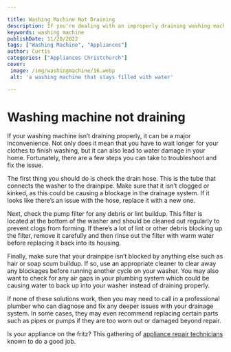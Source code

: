 ```yaml
---

title: Washing Machine Not Draining
description: If you're dealing with an improperly draining washing machine, read this post for troubleshooting tips and instructions on how to fix the issue quickly and easily - no plumbing experience necessary!
keywords: washing machine
publishDate: 11/20/2022
tags: ["Washing Machine", "Appliances"]
author: Curtis
categories: ["Appliances Christchurch"]
cover: 
 image: /img/washingmachine/16.webp
 alt: 'a washing machine that stays filled with water'

---
```


# Washing machine not draining

If your washing machine isn’t draining properly, it can be a major inconvenience. Not only does it mean that you have to wait longer for your clothes to finish washing, but it can also lead to water damage in your home. Fortunately, there are a few steps you can take to troubleshoot and fix the issue.

The first thing you should do is check the drain hose. This is the tube that connects the washer to the drainpipe. Make sure that it isn’t clogged or kinked, as this could be causing a blockage in the drainage system. If it looks like there’s an issue with the hose, replace it with a new one.

Next, check the pump filter for any debris or lint buildup. This filter is located at the bottom of the washer and should be cleaned out regularly to prevent clogs from forming. If there’s a lot of lint or other debris blocking up the filter, remove it carefully and then rinse out the filter with warm water before replacing it back into its housing.

Finally, make sure that your drainpipe isn’t blocked by anything else such as hair or soap scum buildup. If so, use an appropriate cleaner to clear away any blockages before running another cycle on your washer. You may also want to check for any air gaps in your plumbing system which could be causing water to back up into your washer instead of draining properly.

If none of these solutions work, then you may need to call in a professional plumber who can diagnose and fix any deeper issues with your drainage system. In some cases, they may even recommend replacing certain parts such as pipes or pumps if they are too worn out or damaged beyond repair.

Is your appliance on the fritz? This gathering of <a href="/pages/appliance-repair-technicians/">appliance repair technicians</a> known to do a good job.